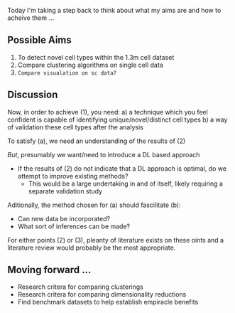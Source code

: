 Today I'm taking a step back to think about what my aims are and how to acheive them ...

## Possible Aims
1) To detect novel cell types within the 1.3m cell dataset
2) Compare clustering algorithms on single cell data
3) ``Compare visualation on sc data?``

## Discussion
Now, in order to achieve (1), you need:
a) a technique which you feel confident is capable of identifying unique/novel/distinct cell types
b) a way of validation these cell types after the analysis

To satisfy (a), we need an understanding of the results of (2)

*But*, presumably we want/need to introduce a DL based approach
- If the results of (2) do not indicate that a DL approach is optimal, do we attempt to improve existing methods?
  - This would be a large undertaking in and of itself, likely requiring a separate validation study
 
 Aditionally, the method chosen for (a) should fascilitate (b):
 - Can new data be incorporated?
 - What sort of inferences can be made?
 
 For either points (2) or (3), pleanty of literature exists on these oints and a literature review would probably be the most appropriate.

## Moving forward ...
- Research critera for comparing clusterings
- Research critera for comparing dimensionality reductions
- Find benchmark datasets to help establish empiracle benefits
